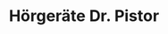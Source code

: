 ---
title: "Hörgeräte Dr. Pistor"
url: /neustadt-in-holstein/hoergeraete-dr-pistor/
shop: Hörgeräte
---